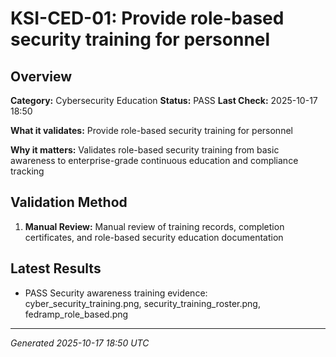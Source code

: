 # KSI-CED-01: Provide role-based security training for personnel

## Overview

**Category:** Cybersecurity Education
**Status:** PASS
**Last Check:** 2025-10-17 18:50

**What it validates:** Provide role-based security training for personnel

**Why it matters:** Validates role-based security training from basic awareness to enterprise-grade continuous education and compliance tracking

## Validation Method

1. **Manual Review:** Manual review of training records, completion certificates, and role-based security education documentation

## Latest Results

- PASS Security awareness training evidence: cyber_security_training.png, security_training_roster.png, fedramp_role_based.png

---
*Generated 2025-10-17 18:50 UTC*